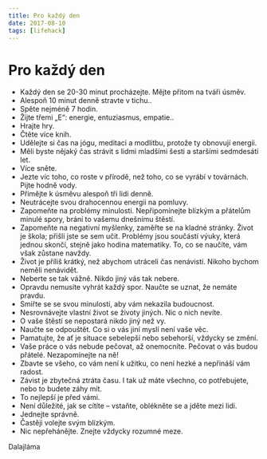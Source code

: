 ```yaml
---
title: Pro každý den
date: 2017-08-10
tags: [lifehack]
---
```


# Pro každý den

* Každý den se 20-30 minut procházejte. Mějte přitom na tváři úsměv.
* Alespoň 10 minut denně stravte v tichu..
* Spěte nejméně 7 hodin.
* Žijte třemi „E“: energie, entuziasmus, empatie..
* Hrajte hry.
* Čtěte více knih.
* Udělejte si čas na jógu, meditaci a modlitbu, protože ty obnovují energii.
* Měli byste nějaký čas strávit s lidmi mladšími šesti a staršími sedmdesáti let.
* Více sněte.
* Jezte víc toho, co roste v přírodě, než toho, co se vyrábí v továrnách. Pijte hodně vody.
* Přimějte k úsměvu alespoň tři lidi denně.
* Neutrácejte svou drahocennou energii na pomluvy.
* Zapomeňte na problémy minulosti. Nepřipomínejte blízkým a přátelům minulé spory, brání to vašemu dnešnímu štěstí.
* Zapomeňte na negativní myšlenky, zaměřte se na kladné stránky. Život je škola; přišli jste se sem učit. Problémy jsou součástí výuky, která jednou skončí, stejně jako hodina matematiky. To, co se naučíte, vám však zůstane navždy.
* Život je příliš krátký, než abychom utráceli čas nenávistí. Nikoho bychom neměli nenávidět.
* Neberte se tak vážně. Nikdo jiný vás tak nebere.
* Opravdu nemusíte vyhrát každý spor. Naučte se uznat, že nemáte pravdu.
* Smiřte se se svou minulostí, aby vám nekazila budoucnost.
* Nesrovnávejte vlastní život se životy jiných. Nic o nich nevíte.
* O vaše štěstí se nepostará nikdo jiný než vy.
* Naučte se odpouštět. Co si o vás jiní myslí není vaše věc.
* Pamatujte, že ať je situace sebelepší nebo sebehorší, vždycky se změní.
* Vaše práce o vás nebude pečovat, až onemocníte. Pečovat o vás budou přátelé. Nezapomínejte na ně!
* Zbavte se všeho, co vám není k užitku, co není hezké a nepřináší vám radost.
* Závist je zbytečná ztráta času. I tak už máte všechno, co potřebujete, nebo to budete záhy mít.
* To nejlepší je před vámi.
* Není důležité, jak se cítíte – vstaňte, oblékněte se a jděte mezi lidi.
* Jednejte správně.
* Častěji volejte svým blízkým.
* Nic nepřehánějte. Znejte vždycky rozumné meze.

Dalajláma